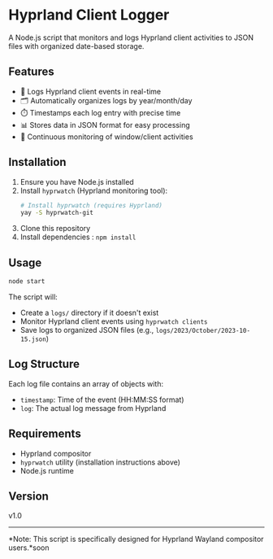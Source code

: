 # Hyprland Client Logger

A Node.js script that monitors and logs Hyprland client activities to JSON files with organized date-based storage.

## Features

- 📝 Logs Hyprland client events in real-time
- 🗂️ Automatically organizes logs by year/month/day
- ⏱️ Timestamps each log entry with precise time
- 📊 Stores data in JSON format for easy processing
- 🔄 Continuous monitoring of window/client activities

## Installation

1. Ensure you have Node.js installed
2. Install `hyprwatch` (Hyprland monitoring tool):
   ```bash
   # Install hyprwatch (requires Hyprland)
   yay -S hyprwatch-git
   ```
3. Clone this repository
4. Install dependencies : `npm install`

## Usage

```bash
node start
``` 

The script will:
- Create a `logs/` directory if it doesn't exist
- Monitor Hyprland client events using `hyprwatch clients`
- Save logs to organized JSON files (e.g., `logs/2023/October/2023-10-15.json`)

## Log Structure

Each log file contains an array of objects with:
- `timestamp`: Time of the event (HH:MM:SS format)
- `log`: The actual log message from Hyprland

## Requirements

- Hyprland compositor
- `hyprwatch` utility (installation instructions above)
- Node.js runtime

## Version

v1.0 

---

*Note: This script is specifically designed for Hyprland Wayland compositor users.*soon
